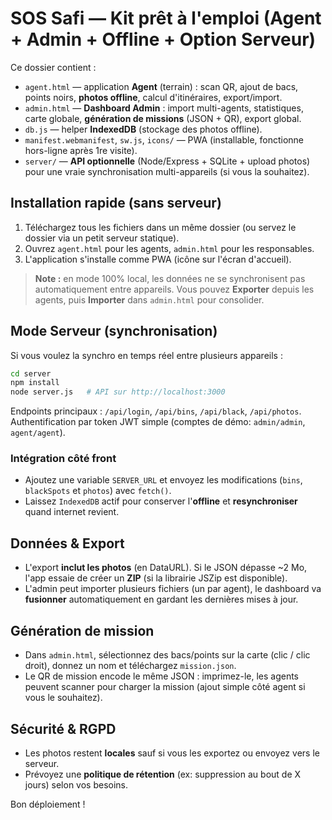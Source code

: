 # SOS Safi — Kit prêt à l'emploi (Agent + Admin + Offline + Option Serveur)

Ce dossier contient :
- `agent.html` — application **Agent** (terrain) : scan QR, ajout de bacs, points noirs, **photos offline**, calcul d'itinéraires, export/import.
- `admin.html` — **Dashboard Admin** : import multi-agents, statistiques, carte globale, **génération de missions** (JSON + QR), export global.
- `db.js` — helper **IndexedDB** (stockage des photos offline).
- `manifest.webmanifest`, `sw.js`, `icons/` — PWA (installable, fonctionne hors-ligne après 1re visite).
- `server/` — **API optionnelle** (Node/Express + SQLite + upload photos) pour une vraie synchronisation multi-appareils (si vous la souhaitez).

## Installation rapide (sans serveur)
1. Téléchargez tous les fichiers dans un même dossier (ou servez le dossier via un petit serveur statique).
2. Ouvrez `agent.html` pour les agents, `admin.html` pour les responsables.
3. L'application s'installe comme PWA (icône sur l'écran d'accueil).

> **Note :** en mode 100% local, les données ne se synchronisent pas automatiquement entre appareils. Vous pouvez **Exporter** depuis les agents, puis **Importer** dans `admin.html` pour consolider.

## Mode Serveur (synchronisation)
Si vous voulez la synchro en temps réel entre plusieurs appareils :
```bash
cd server
npm install
node server.js   # API sur http://localhost:3000
```
Endpoints principaux : `/api/login`, `/api/bins`, `/api/black`, `/api/photos`. Authentification par token JWT simple (comptes de démo: `admin/admin`, `agent/agent`).

### Intégration côté front
- Ajoutez une variable `SERVER_URL` et envoyez les modifications (`bins`, `blackSpots` et `photos`) avec `fetch()`.
- Laissez `IndexedDB` actif pour conserver l'**offline** et **resynchroniser** quand internet revient.

## Données & Export
- L'export **inclut les photos** (en DataURL). Si le JSON dépasse ~2 Mo, l'app essaie de créer un **ZIP** (si la librairie JSZip est disponible).
- L'admin peut importer plusieurs fichiers (un par agent), le dashboard va **fusionner** automatiquement en gardant les dernières mises à jour.

## Génération de mission
- Dans `admin.html`, sélectionnez des bacs/points sur la carte (clic / clic droit), donnez un nom et téléchargez `mission.json`.
- Le QR de mission encode le même JSON : imprimez-le, les agents peuvent scanner pour charger la mission (ajout simple côté agent si vous le souhaitez).

## Sécurité & RGPD
- Les photos restent **locales** sauf si vous les exportez ou envoyez vers le serveur.
- Prévoyez une **politique de rétention** (ex: suppression au bout de X jours) selon vos besoins.

Bon déploiement !
